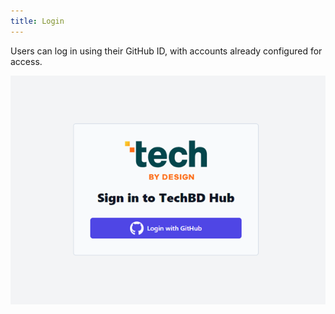 ```yaml
---
title: Login
---
```


Users can log in using their GitHub ID, with accounts already configured for access.

![Login Screen](./login.png)


